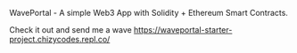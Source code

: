 WavePortal - A simple Web3 App with Solidity + Ethereum Smart Contracts.

Check it out and send me a wave https://waveportal-starter-project.chizycodes.repl.co/